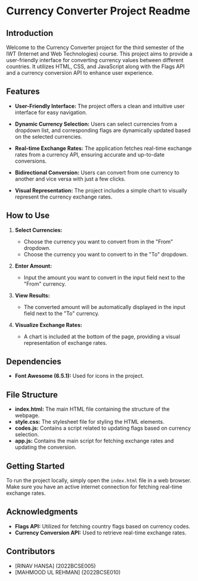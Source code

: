 # Currency Converter Project Readme

## Introduction

Welcome to the Currency Converter project for the third semester of the IWT (Internet and Web Technologies) course. This project aims to provide a user-friendly interface for converting currency values between different countries. It utilizes HTML, CSS, and JavaScript along with the Flags API and a currency conversion API to enhance user experience.

## Features

- **User-Friendly Interface:** The project offers a clean and intuitive user interface for easy navigation.

- **Dynamic Currency Selection:** Users can select currencies from a dropdown list, and corresponding flags are dynamically updated based on the selected currencies.

- **Real-time Exchange Rates:** The application fetches real-time exchange rates from a currency API, ensuring accurate and up-to-date conversions.

- **Bidirectional Conversion:** Users can convert from one currency to another and vice versa with just a few clicks.

- **Visual Representation:** The project includes a simple chart to visually represent the currency exchange rates.

## How to Use

1. **Select Currencies:**
   - Choose the currency you want to convert from in the "From" dropdown.
   - Choose the currency you want to convert to in the "To" dropdown.

2. **Enter Amount:**
   - Input the amount you want to convert in the input field next to the "From" currency.

3. **View Results:**
   - The converted amount will be automatically displayed in the input field next to the "To" currency.

4. **Visualize Exchange Rates:**
   - A chart is included at the bottom of the page, providing a visual representation of exchange rates.

## Dependencies

- **Font Awesome (6.5.1):** Used for icons in the project.


## File Structure

- **index.html:** The main HTML file containing the structure of the webpage.
- **style.css:** The stylesheet file for styling the HTML elements.
- **codes.js:** Contains a script related to updating flags based on currency selection.
- **app.js:** Contains the main script for fetching exchange rates and updating the conversion.

## Getting Started

To run the project locally, simply open the `index.html` file in a web browser. Make sure you have an active internet connection for fetching real-time exchange rates.

## Acknowledgments

- **Flags API:** Utilized for fetching country flags based on currency codes.
- **Currency Conversion API:** Used to retrieve real-time exchange rates.

## Contributors

- [RINAV HANSA] (2022BCSE005)
- [MAHMOOD UL REHMAN] (2022BCSE010)





